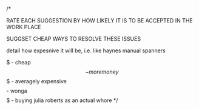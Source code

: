 /*

RATE EACH SUGGESTION BY HOW LIKELY IT IS TO BE ACCEPTED IN THE WORK PLACE

SUGGSET CHEAP WAYS TO RESOLVE THESE ISSUES

detail how expesnive it will be, i.e. like haynes manual spanners

$ - cheap
$$ - more money
$$$ - averagely expensive
$$$$ - wonga
$$$$$ - buying julia roberts as an actual whore
*/
